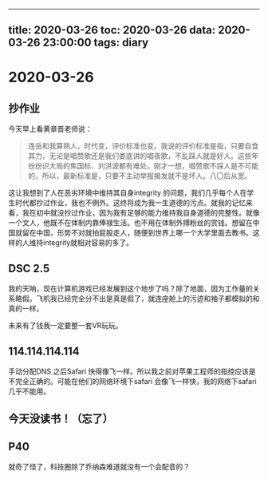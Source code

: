 
---
title: 2020-03-26
toc: 2020-03-26
data: 2020-03-26 23:00:00
tags: diary
---


# 2020-03-26
## 抄作业

今天早上看黄章晋老师说：

> 连岳和我算熟人，时代变，评价标准也变。我说的评价标准是指，只要自食其力，无论是唱赞歌还是我们娄底讲的唱夜歌，不乱踩人就是好人。这些年纷纷识大局的焦国标、刘洪波都有难处。刚才一想，唱赞歌不踩人是不可能的，所以，最新标准是，只要不主动举报揭发就不是坏人。八〇后从宽。

这让我想到了人在恶劣环境中维持其自身integrity 的问题，我们几乎每个人在学生时代都抄过作业，我也不例外。这终将成为我一生道德的污点。就我的记忆来看，我在初中就没抄过作业，因为我有足够的能力维持我自身道德的完整性。就像一个文人，他既不在体制内靠俸禄生活。也不用在体制外搏粉丝的赏钱。想留在中国就留在中国，形势不对就拍屁股走人，随便到世界上哪一个大学里面去教书。这样的人维持integrity就相对容易的多了。

## DSC 2.5

我的天呐，现在计算机游戏已经发展到这个地步了吗？除了地面，因为工作量的关系略假。飞机我已经完全分不出是真是假了，就连座舱上的污迹和袖子都模拟的和真的一样。

未来有了钱我一定要整一套VR玩玩。

## 114.114.114.114

手动分配DNS 之后Safari 快得像飞一样。所以我之前对苹果工程师的指控应该是不完全正确的。可能在他们的网络环境下safari 会像飞一样快，我的网络下safari 几乎不能用。

## 今天没读书！（忘了）

## P40



就奇了怪了，科技圈除了乔纳森难道就没有一个会配音的？

